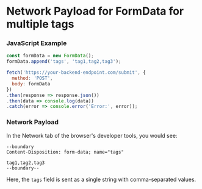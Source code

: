 # Network Payload for FormData for multiple tags

### JavaScript Example

```javascript
const formData = new FormData();
formData.append('tags', 'tag1,tag2,tag3');

fetch('https://your-backend-endpoint.com/submit', {
  method: 'POST',
  body: formData
})
.then(response => response.json())
.then(data => console.log(data))
.catch(error => console.error('Error:', error));
```

### Network Payload

In the Network tab of the browser's developer tools, you would see:

```
--boundary
Content-Disposition: form-data; name="tags"

tag1,tag2,tag3
--boundary--
```

Here, the `tags` field is sent as a single string with comma-separated values.
